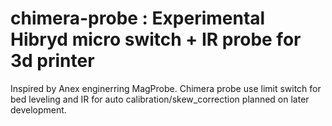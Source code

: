 # chimera-probe : Experimental Hibryd micro switch + IR probe for 3d printer
Inspired by Anex enginerring MagProbe. Chimera probe use limit switch for bed leveling and IR for auto calibration/skew_correction planned on later development.
